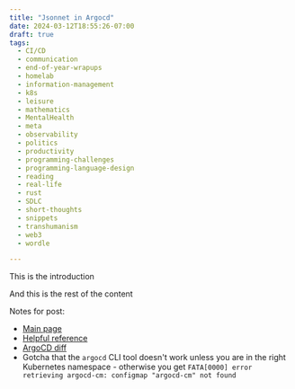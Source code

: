 ```yaml
---
title: "Jsonnet in Argocd"
date: 2024-03-12T18:55:26-07:00
draft: true
tags:
  - CI/CD
  - communication
  - end-of-year-wrapups
  - homelab
  - information-management
  - k8s
  - leisure
  - mathematics
  - MentalHealth
  - meta
  - observability
  - politics
  - productivity
  - programming-challenges
  - programming-language-design
  - reading
  - real-life
  - rust
  - SDLC
  - short-thoughts
  - snippets
  - transhumanism
  - web3
  - wordle

---
```

This is the introduction
<!--more-->
And this is the rest of the content

Notes for post:
* [Main page](https://jsonnet.org)
* [Helpful reference](https://dev.to/kubeden/jsonnet-adventures-deploying-our-application-to-argocd-4fk2)
* [ArgoCD diff](https://codefresh.io/blog/argo-cd-preview-diff/)
* Gotcha that the `argocd` CLI tool doesn't work unless you are in the right Kubernetes namespace - otherwise you get `FATA[0000] error retrieving argocd-cm: configmap "argocd-cm" not found`

<!--
Reminders of patterns you often forget:

Images:
![Alt-text](url "Caption")

Internal links:
[Link-text](\{\{< ref "/posts/name-of-post" >}})
(remove the slashes - this is so that the commented-out content will not prevent a built while editing)
-->